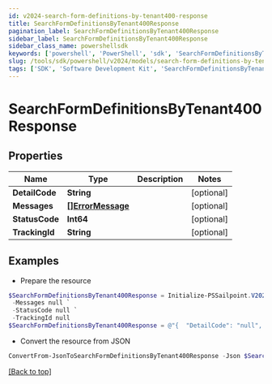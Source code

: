 ```yaml
---
id: v2024-search-form-definitions-by-tenant400-response
title: SearchFormDefinitionsByTenant400Response
pagination_label: SearchFormDefinitionsByTenant400Response
sidebar_label: SearchFormDefinitionsByTenant400Response
sidebar_class_name: powershellsdk
keywords: ['powershell', 'PowerShell', 'sdk', 'SearchFormDefinitionsByTenant400Response', 'V2024SearchFormDefinitionsByTenant400Response'] 
slug: /tools/sdk/powershell/v2024/models/search-form-definitions-by-tenant400-response
tags: ['SDK', 'Software Development Kit', 'SearchFormDefinitionsByTenant400Response', 'V2024SearchFormDefinitionsByTenant400Response']
---
```



# SearchFormDefinitionsByTenant400Response

## Properties

Name | Type | Description | Notes
------------ | ------------- | ------------- | -------------
**DetailCode** | **String** |  | [optional] 
**Messages** | [**[]ErrorMessage**](error-message) |  | [optional] 
**StatusCode** | **Int64** |  | [optional] 
**TrackingId** | **String** |  | [optional] 

## Examples

- Prepare the resource
```powershell
$SearchFormDefinitionsByTenant400Response = Initialize-PSSailpoint.V2024SearchFormDefinitionsByTenant400Response  -DetailCode null `
 -Messages null `
 -StatusCode null `
 -TrackingId null
$SearchFormDefinitionsByTenant400Response = @"{  "DetailCode": "null", "Messages": null, "StatusCode": null, "TrackingId": "null" }"@
```

- Convert the resource from JSON
```powershell
ConvertFrom-JsonToSearchFormDefinitionsByTenant400Response -Json $SearchFormDefinitionsByTenant400Response
```


[[Back to top]](#) 

